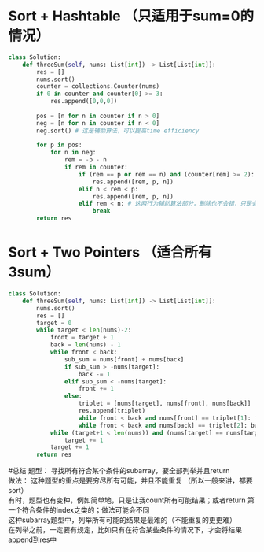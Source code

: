 # Sort + Hashtable （只适用于sum=0的情况）
```py
class Solution:
    def threeSum(self, nums: List[int]) -> List[List[int]]:
        res = []
        nums.sort()
        counter = collections.Counter(nums)
        if 0 in counter and counter[0] >= 3:
            res.append([0,0,0])
        
        pos = [n for n in counter if n > 0]
        neg = [n for n in counter if n < 0]
        neg.sort() # 这是辅助算法，可以提高time efficiency
        
        for p in pos:
            for n in neg:
                rem = -p - n
                if rem in counter:
                    if (rem == p or rem == n) and (counter[rem] >= 2):
                        res.append([rem, p, n])
                    elif n < rem < p:
                        res.append([rem, p, n])
                    elif rem < n: # 这两行为辅助算法部分，删除也不会错，只是会慢一些
                        break
        return res
```

# Sort + Two Pointers （适合所有3sum）
```py
class Solution:
    def threeSum(self, nums: List[int]) -> List[List[int]]:
        nums.sort()
        res = []
        target = 0 
        while target < len(nums)-2:
            front = target + 1
            back = len(nums) - 1
            while front < back:
                sub_sum = nums[front] + nums[back]
                if sub_sum > -nums[target]:
                    back -= 1
                elif sub_sum < -nums[target]:
                    front += 1
                else:
                    triplet = [nums[target], nums[front], nums[back]]
                    res.append(triplet)
                    while front < back and nums[front] == triplet[1]: front += 1
                    while front < back and nums[back] == triplet[2]: back -= 1
            while (target+1 < len(nums)) and (nums[target] == nums[target+1]):
                target += 1
            target += 1
        return res
```

#总结
题型： 寻找所有符合某个条件的subarray，要全部列举并且return  
做法： 这种题型的重点是要穷尽所有可能，并且不能重复 （所以一般来讲，都要sort）  
有时，题型也有变种，例如简单地，只是让我count所有可能结果；或者return 第一个符合条件的index之类的；做法可能会不同  
这种subarray题型中，列举所有可能的结果是最难的（不能重复的更更难）  
在列举之前，一定要有规定，比如只有在符合某些条件的情况下，才会将结果append到res中
